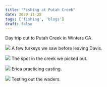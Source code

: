 ```yaml
---
title: "Fishing at Putah Creek"
date: 2020-11-28
tags: ['fishing', 'blogs']
draft: false
---
```


Day trip out to Putah Creek in Winters CA.

![](/posts/images/turkey.png)
A few turkeys we saw before leaving Davis.

![](/posts/images/3862.png)
The spot in the creek we picked out.

![](/posts/images/3891.png)
Erica practicing casting.

![](/posts/images/3905.png)
Testing out the waders.

